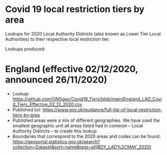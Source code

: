 # Covid 19 local restriction tiers by area


Lookups for 2020 Local Authority Districts (also known as Lower Tier Local Authorities) to their respective local restriction tier.


Lookups produced:
# England (effective 02/12/2020, announced 26/11/2020)
- Lookup: https://github.com/ONSgeo/Covid19_Tiers/blob/main/England_LAD_Covid_Tiers_Effective_02_12_2020.csv
- Published list: https://www.gov.uk/guidance/full-list-of-local-restriction-tiers-by-area
- Published areas were a mix of different geographies. We have used the smallest geographic unit all areas listed had in common – Local Authority Districts – to create this lookup
- Boundaries that correspond to the 2020 areas and codes can be found: https://geoportal.statistics.gov.uk/search?collection=Dataset&sort=name&tags=all(BDY_LAD%2CMAY_2020)
